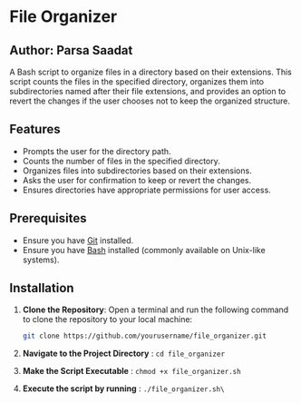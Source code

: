 # File Organizer

## Author: Parsa Saadat
A Bash script to organize files in a directory based on their extensions. This script counts the files in the specified directory, organizes them into subdirectories named after their file extensions, and provides an option to revert the changes if the user chooses not to keep the organized structure.

## Features

- Prompts the user for the directory path.
- Counts the number of files in the specified directory.
- Organizes files into subdirectories based on their extensions.
- Asks the user for confirmation to keep or revert the changes.
- Ensures directories have appropriate permissions for user access.

## Prerequisites

- Ensure you have [Git](https://git-scm.com/) installed.
- Ensure you have [Bash](https://www.gnu.org/software/bash/) installed (commonly available on Unix-like systems).

## Installation

1. **Clone the Repository**:
   Open a terminal and run the following command to clone the repository to your local machine:
   ```bash
   git clone https://github.com/yourusername/file_organizer.git
   ```
2. **Navigate to the Project Directory** :
  ```cd file_organizer```

3. **Make the Script Executable** :
  ```chmod +x file_organizer.sh```

4. **Execute the script by running** :
  ```./file_organizer.sh\```
